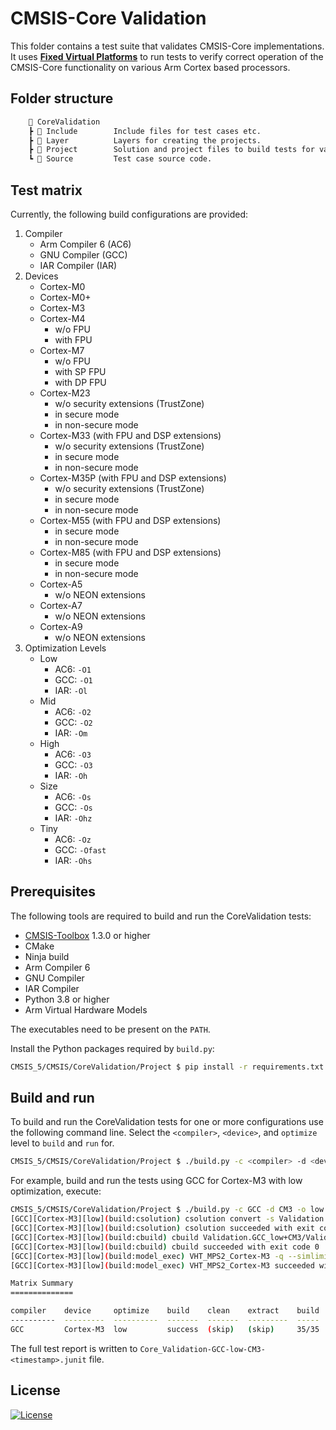 # CMSIS-Core Validation

This folder contains a test suite that validates CMSIS-Core implementations. It uses [**Fixed Virtual Platforms**](https://developer.arm.com/Tools%20and%20Software/Fixed%20Virtual%20Platforms) to run tests to verify correct operation of the CMSIS-Core functionality on various Arm Cortex based processors.

## Folder structure

```txt
    📂 CoreValidation
    ┣ 📂 Include        Include files for test cases etc.
    ┣ 📂 Layer          Layers for creating the projects.
    ┣ 📂 Project        Solution and project files to build tests for various configurations.
    ┗ 📂 Source         Test case source code.
```

## Test matrix

Currently, the following build configurations are provided:

1. Compiler
   - Arm Compiler 6 (AC6)
   - GNU Compiler (GCC)
   - IAR Compiler (IAR)
2. Devices
   - Cortex-M0
   - Cortex-M0+
   - Cortex-M3
   - Cortex-M4
     - w/o FPU
     - with FPU
   - Cortex-M7
     - w/o FPU
     - with SP FPU
     - with DP FPU
   - Cortex-M23
     - w/o security extensions (TrustZone)
     - in secure mode
     - in non-secure mode
   - Cortex-M33 (with FPU and DSP extensions)
     - w/o security extensions (TrustZone)
     - in secure mode
     - in non-secure mode
   - Cortex-M35P (with FPU and DSP extensions)
     - w/o security extensions (TrustZone)
     - in secure mode
     - in non-secure mode
   - Cortex-M55 (with FPU and DSP extensions)
     - in secure mode
     - in non-secure mode
   - Cortex-M85 (with FPU and DSP extensions)
     - in secure mode
     - in non-secure mode
   - Cortex-A5
     - w/o NEON extensions
   - Cortex-A7
     - w/o NEON extensions
   - Cortex-A9
     - w/o NEON extensions
3. Optimization Levels
   - Low
     - AC6: `-O1`
     - GCC: `-O1`
     - IAR: `-Ol`
   - Mid
     - AC6: `-O2`
     - GCC: `-O2`
     - IAR: `-Om`
   - High
     - AC6: `-O3`
     - GCC: `-O3`
     - IAR: `-Oh`
   - Size
     - AC6: `-Os`
     - GCC: `-Os`
     - IAR: `-Ohz`
   - Tiny
     - AC6: `-Oz`
     - GCC: `-Ofast`
     - IAR: `-Ohs`

## Prerequisites

The following tools are required to build and run the CoreValidation tests:

- [CMSIS-Toolbox](https://github.com/Open-CMSIS-Pack/cmsis-toolbox/releases) 1.3.0 or higher
- CMake
- Ninja build
- Arm Compiler 6
- GNU Compiler
- IAR Compiler
- Python 3.8 or higher
- Arm Virtual Hardware Models

The executables need to be present on the `PATH`.

Install the Python packages required by `build.py`:

```bash
CMSIS_5/CMSIS/CoreValidation/Project $ pip install -r requirements.txt
```

## Build and run

To build and run the CoreValidation tests for one or more configurations use the following command line.
Select the `<compiler>`, `<device>`, and `optimize` level to `build` and `run` for.

```bash
CMSIS_5/CMSIS/CoreValidation/Project $ ./build.py -c <compiler> -d <device> -o <optimize> [build] [build]
```

For example, build and run the tests using GCC for Cortex-M3 with low optimization, execute:

```bash
CMSIS_5/CMSIS/CoreValidation/Project $ ./build.py -c GCC -d CM3 -o low build build
[GCC][Cortex-M3][low](build:csolution) csolution convert -s Validation.csolution.yml -c Validation.GCC_low+CM3
[GCC][Cortex-M3][low](build:csolution) csolution succeeded with exit code 0
[GCC][Cortex-M3][low](build:cbuild) cbuild Validation.GCC_low+CM3/Validation.GCC_low+CM3.cprj
[GCC][Cortex-M3][low](build:cbuild) cbuild succeeded with exit code 0
[GCC][Cortex-M3][low](build:model_exec) VHT_MPS2_Cortex-M3 -q --simlimit 100 -f ../Layer/Target/CM3/model_config.txt -a Validation.GCC_low+CM3/Validation.GCC_low+CM3_outdir/Validation.GCC_low+CM3.elf
[GCC][Cortex-M3][low](build:model_exec) VHT_MPS2_Cortex-M3 succeeded with exit code 0

Matrix Summary
==============

compiler    device     optimize    build    clean    extract    build
----------  ---------  ----------  -------  -------  ---------  -----
GCC         Cortex-M3  low         success  (skip)   (skip)     35/35
```

The full test report is written to `Core_Validation-GCC-low-CM3-<timestamp>.junit` file.

## License

[![License](https://img.shields.io/badge/License-Apache_2.0-blue.svg)](https://opensource.org/licenses/Apache-2.0)
